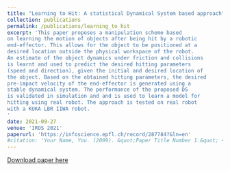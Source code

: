 ```yaml
---
title: "Learning to Hit: A statistical Dynamical System based approach"
collection: publications
permalink: /publications/learning_to_hit
excerpt: 'This paper proposes a manipulation scheme based
on learning the motion of objects after being hit by a robotic
end-effector. This allows for the object to be positioned at a
desired location outside the physical workspace of the robot.
An estimate of the object dynamics under friction and collisions
is learnt and used to predict the desired hitting parameters
(speed and direction), given the initial and desired location of
the object. Based on the obtained hitting parameters, the desired
pre-impact velocity of the end-effector is generated using a
stable dynamical system. The performance of the proposed DS
is validated in simulation and and is used to learn a model for
hitting using real robot. The approach is tested on real robot
with a KUKA LBR IIWA robot.
'
date: 2021-09-27
venue: 'IROS 2021'
paperurl: 'https://infoscience.epfl.ch/record/287784?&ln=en'
#citation: 'Your Name, You. (2009). &quot;Paper Title Number 1.&quot; <i>Journal 1</i>. 1(1).'
---
```


[Download paper here](https://infoscience.epfl.ch/record/287784?&ln=en)



